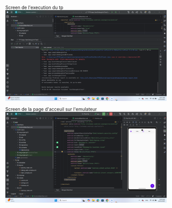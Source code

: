 Screen de l'execution du tp
![TP10-F1.png](app/images/TP10-F1.png)

Screen de la page d'acceuil sur l'emulateur
![TP10-F2.png](app/images/TP10-F2.png)
